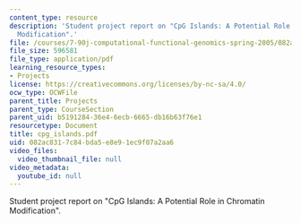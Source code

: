 ```yaml
---
content_type: resource
description: 'Student project report on "CpG Islands: A Potential Role in Chromatin
  Modification".'
file: /courses/7-90j-computational-functional-genomics-spring-2005/082ac8317c84bda5e8e91ec9f07a2aa6_cpg_islands.pdf
file_size: 596581
file_type: application/pdf
learning_resource_types:
- Projects
license: https://creativecommons.org/licenses/by-nc-sa/4.0/
ocw_type: OCWFile
parent_title: Projects
parent_type: CourseSection
parent_uid: b5191284-36e4-6ecb-6665-db16b63f76e1
resourcetype: Document
title: cpg_islands.pdf
uid: 082ac831-7c84-bda5-e8e9-1ec9f07a2aa6
video_files:
  video_thumbnail_file: null
video_metadata:
  youtube_id: null
---
```

Student project report on "CpG Islands: A Potential Role in Chromatin Modification".